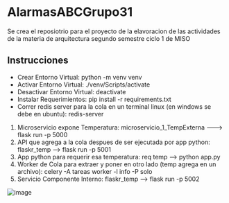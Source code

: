 # AlarmasABCGrupo31
Se crea el reposiotrio para el proyecto de la elavoracion de las actividades de la materia de arquitectura segundo semestre ciclo 1 de MISO

## Instrucciones

* Crear Entorno Virtual: python -m venv venv
* Activar Entorno Virtual: ./venv/Scripts/activate
* Desactivar Entorno Virtual: deactivate
* Instalar Requerimientos: pip install -r requirements.txt
* Correr redis server para la cola en un terminal linux (en windows se debe en ubuntu): redis-server
1. Microservicio expone Temperatura: microservicio_1_TempExterna ---> flask run -p 5000
2. API que agrega a la cola despues de ser ejecutada por app python: flaskr_temp --> flask run -p 5001
3. App python para requerir esa temperatura: req temp --> python app.py
4. Worker de Cola para extraer y poner en otro lado (temp agrega en un archivo): celery -A tareas worker -l info -P solo
5. Servicio Componente Interno: flaskr_temp --> flask run -p 5002


![image](https://user-images.githubusercontent.com/98674577/188791161-77b8f1aa-3e4d-4b9b-ac08-fcf06891ebcb.png)
